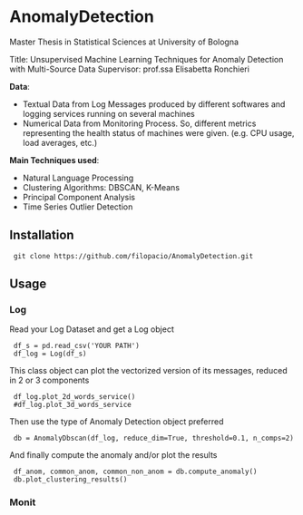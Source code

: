 # AnomalyDetection
Master Thesis in Statistical Sciences at University of Bologna

Title: Unsupervised Machine Learning Techniques for Anomaly Detection with Multi-Source Data
Supervisor: prof.ssa Elisabetta Ronchieri

**Data**: 
- Textual Data from Log Messages produced by different softwares and logging services running on several machines
- Numerical Data from Monitoring Process. So, different metrics representing the health status of machines were given. (e.g. CPU usage, load averages, etc.)



**Main Techniques used**:

- Natural Language Processing
- Clustering Algorithms: DBSCAN, K-Means
- Principal Component Analysis
- Time Series Outlier Detection


## Installation 

<pre><code> git clone https://github.com/filopacio/AnomalyDetection.git
</code></pre>

## Usage

### Log
Read your Log Dataset and get a Log object

<pre><code> df_s = pd.read_csv('YOUR PATH')
 df_log = Log(df_s)
</code></pre>

This class object can plot the vectorized version of its messages, reduced in 2 or 3 components


<pre><code> df_log.plot_2d_words_service()
 #df_log.plot_3d_words_service
</code></pre>

Then use the type of Anomaly Detection object preferred

<pre><code> db = AnomalyDbscan(df_log, reduce_dim=True, threshold=0.1, n_comps=2)
</code></pre>

And finally compute the anomaly and/or plot the results

<pre><code> df_anom, common_anom, common_non_anom = db.compute_anomaly()
 db.plot_clustering_results()
</code></pre>


### Monit








